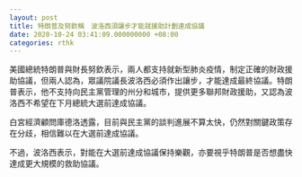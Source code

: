 ```yaml
---
layout: post
title: 特朗普及努欽稱　波洛西須讓步才能就援助計劃達成協議
date: 2020-10-24 03:41:09.000000000 +08:00
categories: rthk
---
```


美國總統特朗普與財長努欽表示，兩人都支持就新型肺炎疫情，制定正確的財政援助協議，但兩人認為，眾議院議長波洛西必須作出讓步，才能達成最終協議。特朗普表示，他不支持向民主黨管理的州分和城市，提供更多聯邦財政援助，又認為波洛西不希望在下月總統大選前達成協議。

白宮經濟顧問庫德洛透露，目前與民主黨的談判進展不算太快，仍然對關鍵政策存在分歧，相信難以在大選前達成協議。

不過，波洛西表示，對能在大選前達成協議保持樂觀，亦要視乎特朗普是否想盡快達成更大規模的救助協議。
